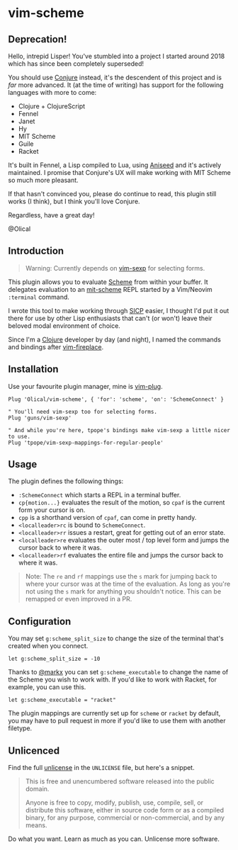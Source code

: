 # vim-scheme

## Deprecation!

Hello, intrepid Lisper! You've stumbled into a project I started around 2018 which has since been completely superseded!

You should use [Conjure](https://github.com/Olical/conjure) instead, it's the descendent of this project and is _far_ more advanced. It (at the time of writing) has support for the following languages with more to come:

 * Clojure + ClojureScript
 * Fennel
 * Janet
 * Hy
 * MIT Scheme
 * Guile
 * Racket

It's built in Fennel, a Lisp compiled to Lua, using [Aniseed](https://github.com/Olical/aniseed) and it's actively maintained. I promise that Conjure's UX will make working with MIT Scheme so much more pleasant.

If that hasn't convinced you, please do continue to read, this plugin still works (I think), but I think you'll love Conjure.

Regardless, have a great day!

@Olical

## Introduction

> Warning: Currently depends on [vim-sexp][] for selecting forms.

This plugin allows you to evaluate [Scheme][] from within your buffer. It delegates evaluation to an [mit-scheme][] REPL started by a Vim/Neovim `:terminal` command.

I wrote this tool to make working through [SICP][] easier, I thought I'd put it out there for use by other Lisp enthusiasts that can't (or won't) leave their beloved modal environment of choice.

Since I'm a [Clojure][] developer by day (and night), I named the commands and bindings after [vim-fireplace][].

## Installation

Use your favourite plugin manager, mine is [vim-plug][].

```viml
Plug 'Olical/vim-scheme', { 'for': 'scheme', 'on': 'SchemeConnect' }

" You'll need vim-sexp too for selecting forms.
Plug 'guns/vim-sexp'

" And while you're here, tpope's bindings make vim-sexp a little nicer to use.
Plug 'tpope/vim-sexp-mappings-for-regular-people'
```

## Usage

The plugin defines the following things:

 * `:SchemeConnect` which starts a REPL in a terminal buffer.
 * `cp{motion...}` evaluates the result of the motion, so `cpaf` is the current form your cursor is on.
 * `cpp` is a shorthand version of `cpaf`, can come in pretty handy.
 * `<localleader>rc` is bound to `SchemeConnect`.
 * `<localleader>rr` issues a restart, great for getting out of an error state.
 * `<localleader>re` evaluates the outer most / top level form and jumps the cursor back to where it was.
 * `<localleader>rf` evaluates the entire file and jumps the cursor back to where it was.

> Note: The `re` and `rf` mappings use the `s` mark for jumping back to where your cursor was at the time of the evaluation. As long as you're not using the `s` mark for anything you shouldn't notice. This can be remapped or even improved in a PR.

## Configuration

You may set `g:scheme_split_size` to change the size of the terminal that's created when you connect.

```viml
let g:scheme_split_size = -10
```

Thanks to [@markx][] you can set `g:scheme_executable` to change the name of the Scheme you wish to work with. If you'd like to work with Racket, for example, you can use this.

```viml
let g:scheme_executable = "racket"
```

The plugin mappings are currently set up for `scheme` or `racket` by default, you may have to pull request in more if you'd like to use them with another filetype.

## Unlicenced

Find the full [unlicense][] in the `UNLICENSE` file, but here's a snippet.

>This is free and unencumbered software released into the public domain.
>
>Anyone is free to copy, modify, publish, use, compile, sell, or distribute this software, either in source code form or as a compiled binary, for any purpose, commercial or non-commercial, and by any means.

Do what you want. Learn as much as you can. Unlicense more software.

[unlicense]: http://unlicense.org/
[scheme]: https://en.wikipedia.org/wiki/Scheme_(programming_language)
[clojure]: https://clojure.org/
[mit-scheme]: https://www.gnu.org/software/mit-scheme/
[sicp]: https://mitpress.mit.edu/sites/default/files/sicp/index.html
[vim-sexp]: https://github.com/guns/vim-sexp
[vim-fireplace]: https://github.com/tpope/vim-fireplace
[vim-plug]: https://github.com/junegunn/vim-plug
[dotfiles]: https://github.com/Olical/dotfiles
[@markx]: https://github.com/markx
